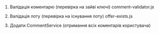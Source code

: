1. Валідація коментарю (перевірка на зайві ключі) comment-validator.js
1. Валідація лоту (перевірка на існування лоту) offer-exists.js

1. Додати CommentService (отримання всіх коментарів користувача)
